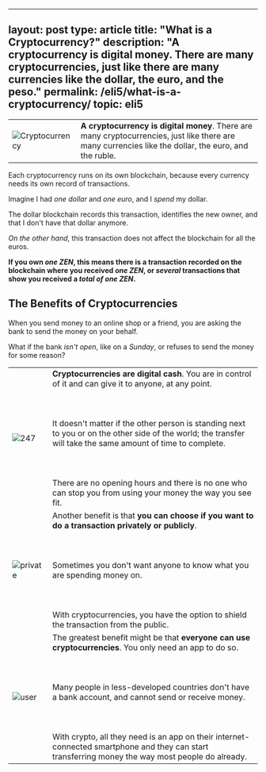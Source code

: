 ﻿
---
layout: post
type: article
title: "What is a Cryptocurrency?"
description: "A cryptocurrency is digital money. There are many cryptocurrencies, just like there are many currencies like the dollar, the euro, and the peso."
permalink: /eli5/what-is-a-cryptocurrency/
topic: eli5
---

<table class="table lead">
    <tr>
        <td class="icon"><img src="{{site.baseurl_root}}/assets/post_files/eli5/what-is-a-cryptocurrency/CryptoC.jpg" alt="Cryptocurrency"></td>
        <td>
            <strong>A cryptocurrency is digital money</strong>. There are many cryptocurrencies, just like there are many currencies like the dollar, the euro, and the ruble.
        </td>
    </tr>
</table>

Each cryptocurrency runs on its own blockchain, because every currency needs its own record of transactions.

Imagine I had _one dollar_ and _one euro_, and I _spend_ my dollar. 

The dollar blockchain records this transaction, identifies the new owner, and that I don't have that dollar anymore.

 _On the other hand_, this transaction does not affect the blockchain for all the euros.

**If you own _one ZEN_, this means there is a transaction recorded on the blockchain where you received _one ZEN_, or _several_ transactions that show you received a _total of one ZEN_.**

## The Benefits of Cryptocurrencies

When you send money to an online shop or a friend, you are asking the bank to send the money on your behalf. 

What if the bank _isn't open_, like on a _Sunday_, or refuses to send the money for some reason?

<table class="table table-borderless mb-4">
    <tr>
        <td style="width: 65px;"><img src="{{site.baseurl_root}}/assets/post_files/eli5/what-is-the-benefit-of-cryptocurrencies/247.svg" alt="247"></td>
        <td>
            <strong>Cryptocurrencies are digital cash</strong>. You are in control of it and can give it to anyone, at any point. <br></br><br></br>It doesn't matter if the other person is standing next to you or on the other side of the world; the transfer will take the same amount of time to complete. <br></br><br></br>There are no opening hours and there is no one who can stop you from using your money the way you see fit.
        </td>
    </tr>
    <tr>
        <td><img src="{{site.baseurl_root}}/assets/post_files/eli5/what-is-the-benefit-of-cryptocurrencies/private.svg" alt="private"></td>
        <td>
            Another benefit is that <strong>you can choose if you want to do a transaction privately or publicly</strong>. <br></br><br></br>Sometimes you don't want anyone to know what you are spending money on. <br></br><br></br>With cryptocurrencies, you have the option to shield the transaction from the public.
        </td>
    </tr>
    <tr>
        <td><img src="{{site.baseurl_root}}/assets/post_files/eli5/what-is-the-benefit-of-cryptocurrencies/userx.svg" alt="user"></td>
        <td>
            The greatest benefit might be that <strong>everyone can use cryptocurrencies</strong>. You only need an app to do so.<br></br><br></br> Many people in less-developed countries don't have a bank account, and cannot send or receive money. <br></br><br></br>With crypto, all they need is an app on their internet-connected smartphone and they can start transferring money the way most people do already.
        </td>
    </tr>
</table>
